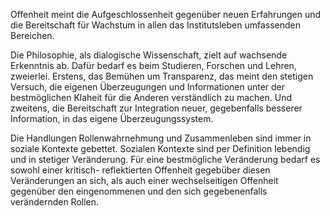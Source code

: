 Offenheit meint die Aufgeschlossenheit gegenüber neuen Erfahrungen und die Bereitschaft für Wachstum in allen das Institutsleben umfassenden Bereichen.

Die Philosophie, als dialogische Wissenschaft, zielt auf wachsende Erkenntnis ab. Dafür bedarf es beim Studieren, Forschen und Lehren, zweierlei. Erstens, das Bemühen um Transparenz, das meint den stetigen Versuch, die eigenen Überzeugungen und Informationen unter der bestmöglichen Klaheit für die Anderen verständlich zu machen. Und zweitens, die Bereitschaft zur Integration neuer, gegebenfalls besserer Information, in das eigene Überzeugungssystem.

Die Handlungen Rollenwahrnehmung und Zusammenleben sind immer in soziale Kontexte gebettet. Sozialen Kontexte sind per Definition lebendig und in stetiger Veränderung. Für eine bestmögliche Veränderung bedarf es sowohl einer kritisch- reflektierten Offenheit gegebüber diesen Veränderungen an sich, als auch einer wechselseitigen Offenheit gegenüber den eingenommenen und den sich gegebenenfalls verändernden Rollen. 
